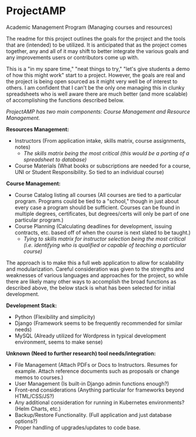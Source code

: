 # ProjectAMP
Academic Management Program (Managing courses and resources)

The readme for this project outlines the goals for the project and the tools that are (intended) to be utilized. It is anticipated that as the project comes together, any and all of it may shift to better integrate the various goals and any improvements users or contributors come up with.

This is a "in my spare time," "neat things to try," "let's give students a demo of how this might work" start to a project. However, the goals are real and the project is being open sourced as it might very well be of interest to others. I am confident that I can't be the only one managing this in clunky spreadsheets who is well aware there are much better (and more scalable) of accomplishing the functions described below.

*ProjectAMP has two main components: Course Management and Resource Management.*

**Resources Management:**

- Instructors (From application intake, skills matrix, course assignments, notes)
  - *The skills matrix being the most critical (this would be a porting of a spreadsheet to database)*
- Course Materials (What books or subscriptions are needed for a course, UNI or Student Responsibility. So tied to an individual course)

**Course Management:**

- Course Catalog listing all courses (All courses are tied to a particular program. Programs could be tied to a "school," though in just about every case a program should be sufficient. Courses can be found in multiple degrees, certificates, but degrees/certs will only be part of one particular program.)
- Course Planning (Calculating deadlines for development, issuing contracts, etc. based off of when the course is next slated to be taught.)
  - *Tying to skills matrix for instructor selection being the most critical (i.e. identifying who is qualified or capable of teaching a particular course)*

The approach is to make this a full web application to allow for scalability and modularization. Careful consideration was given to the strengths and weaknesses of various languages and approaches for the project, so while there are likely many other ways to accomplish the broad functions as described above, the below stack is what has been selected for initial development.

**Development Stack:**

- Python (Flexibility and simplicity)
- Django (Framework seems to be frequently recommended for similar needs)
- MySQL (Already utilized for Wordpress in typical development environment, seems to make sense)

**Unknown (Need to further research) tool needs/integration:**

- File Management (Attach PDFs or Docs to Instructors. Resumes for example. Attach reference documents such as proposals or change memos to courses.)
- User Management (Is built-in Django admin functions enough?)
- Front-end considerations (Anything particular for frameworks beyond HTML/CSS/JS?)
- Any additional consideration for running in Kubernetes environments? (Helm Charts, etc.)
- Backup/Restore Functionality. (Full application and just database options?)
- Proper handling of upgrades/updates to code base.
